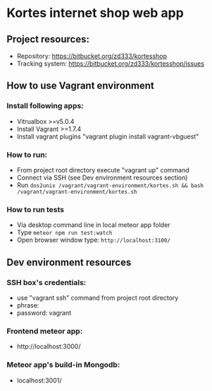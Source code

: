 # Kortes internet shop web app
## Project resources:
 * Repository:        https://bitbucket.org/zd333/kortesshop
 * Tracking system:   https://bitbucket.org/zd333/kortesshop/issues

## How to use Vagrant environment
### Install following apps:
 * Vitrualbox >=v5.0.4
 * Install Vagrant >=1.7.4
 * Install vagrant plugins "vagrant plugin install vagrant-vbguest"
### How to run:
 * From project root directory execute "vagrant up" command
 * Connect via SSH (see Dev environment resources section)
 * Run `dos2unix /vagrant/vagrant-environment/kortes.sh && bash /vagrant/vagrant-environment/kortes.sh`
 
 ### How to run tests 
 * Via desktop command line in local meteor app folder 
 * Type `meteor npm run test:watch` 
 * Open browser window type: `http://localhost:3100/`

## Dev environment resources
### SSH box's credentials:
 * use "vagrant ssh" command from project root directory
 * phrase:
 * password: vagrant
### Frontend meteor app:
 * http://localhost:3000/
### Meteor app's build-in Mongodb:
 * localhost:3001/
